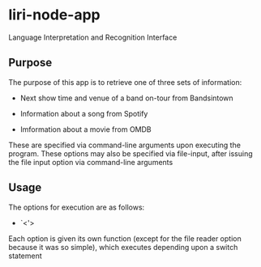 # liri-node-app
Language Interpretation and Recognition Interface

## Purpose

The purpose of this app is to retrieve one of three sets of information:

* Next show time and venue of a band on-tour from Bandsintown

* Information about a song from Spotify

* Imformation about a movie from OMDB

These are specified via command-line arguments upon executing the program. These options may also be specified via file-input, after issuing the file input option via command-line arguments

## Usage

The options for execution are as follows:

* `<'>

Each option is given its own function (except for the file reader option because it was so simple), which executes depending upon a switch statement

